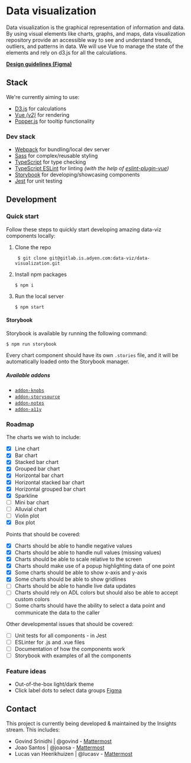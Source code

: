 # Data visualization

Data visualization is the graphical representation of information and data. By using visual elements like charts, graphs, and maps, data visualization repository provide an accessible way to see and understand trends, outliers, and patterns in data. We will use Vue to manage the state of the elements and rely on d3.js for all the calculations.

**[Design guidelines (Figma)](https://www.figma.com/file/LlbuDypxEbEZIo4qzPaX5kDG/%F0%9F%93%88Data-visualization?node-id=0%3A1)**

## Stack

We're currently aiming to use:

- [D3.js](https://d3js.org/) for calculations
- [Vue _(v2)_](https://v2.vuejs.org/) for rendering
- [Popper.js](https://popper.js.org/) for tooltip functionality

### Dev stack

- [Webpack](https://webpack.js.org/) for bundling/local dev server
- [Sass](https://sass-lang.com/) for complex/reusable styling
- [TypeScript](https://www.typescriptlang.org/) for type checking
- [TypeScript ESLint](https://typescript-eslint.io/) for linting _(with the help of [eslint-plugin-vue](https://eslint.vuejs.org/))_
- [Storybook](https://storybook.js.org/) for developing/showcasing components
- [Jest](https://jestjs.io/) for unit testing

## Development

### Quick start

Follow these steps to quickly start developing amazing data-viz components locally:

1. Clone the repo
   ```shell
    $ git clone git@gitlab.is.adyen.com:data-viz/data-visualization.git
   ```
2. Install npm packages
   ```shell
   $ npm i
   ```
3. Run the local server
   ```shell
   $ npm start
   ```

#### Storybook

Storybook is available by running the following command:

```shell
$ npm run storybook
```

Every chart component should have its own `.stories` file, and it will be automatically loaded onto the Storybook manager.

##### Available addons

- [`addon-knobs`](https://www.npmjs.com/package/@storybook/addon-knobs/v/5.0.0)
- [`addon-storysource`](https://www.npmjs.com/package/@storybook/addon-storysource/v/5.0.0)
- [`addon-notes`](https://www.npmjs.com/package/@storybook/addon-notes/v/5.0.0)
- [`addon-a11y`](https://www.npmjs.com/package/@storybook/addon-a11y/v/5.0.0)

### Roadmap

The charts we wish to include:

- [x] Line chart
- [x] Bar chart
- [x] Stacked bar chart
- [x] Grouped bar chart
- [x] Horizontal bar chart
- [x] Horizontal stacked bar chart
- [x] Horizontal grouped bar chart
- [x] Sparkline
- [ ] Mini bar chart
- [ ] Alluvial chart
- [ ] Violin plot
- [x] Box plot

Points that should be covered:

- [x] Charts should be able to handle negative values
- [x] Charts should be able to handle null values (missing values)
- [x] Charts should be able to scale relative to the screen
- [x] Charts should make use of a popup highlighting data of one point
- [x] Some charts should be able to show x-axis and y-axis
- [x] Some charts should be able to show gridlines
- [ ] Charts should be able to handle live data updates
- [ ] Charts should rely on ADL colors but should also be able to accept custom colors
- [ ] Some charts should have the ability to select a data point and communicate the data to the caller

Other developmental issues that should be covered:

- [ ] Unit tests for all components - in Jest
- [ ] ESLinter for .js and .vue files
- [ ] Documentation of how the components work
- [ ] Storybook with examples of all the components

### Feature ideas

- Out-of-the-box light/dark theme
- Click label dots to select data groups [Figma](https://www.figma.com/file/LlbuDypxEbEZIo4qzPaX5kDG/%F0%9F%93%88Data-visualization?node-id=3503%3A25312)

## Contact

This project is currently being developed & maintained by the Insights stream. This includes:

- Govind Srinidhi | @govind - [Mattermost](https://mattermost.is.adyen.com/adyen/messages/@govind)
- Joao Santos | @joaosa - [Mattermost](https://mattermost.is.adyen.com/adyen/messages/@joaosa)
- Lucas van Heerikhuizen | @lucasv - [Mattermost](https://mattermost.is.adyen.com/adyen/messages/@lucasv)
